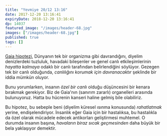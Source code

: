 ```yaml
---
title: "Yevmiye 20/12 13:16"
date: 2017-12-20 13:16:41
expiryDate: 2018-12-20 13:16:41
dp: 14037
featured_image: "/images/header-68.jpg"
images: ["/images/header-68.jpg"]
published: true
tags: []
---
```




[Gaia hipotezi](https://t.co/FboIfaw2lp), Dünyanın tek bir organizma gibi
davrandığını, diyelim denizlerdeki tuzluluk, havadaki bileşenler ve genel canlı
etkileşimlerinin *hayatta kalmaya* odaklı bir canlı tarafından belirlendiğini
söylüyor. Gezegen tek bir canlı olduğunda, *canlılığını korumak için
davranacaktır* şeklinde bir iddia mümkün oluyor.

Bunu yorumlarken, insanın *özel bir canlı* olduğu düşüncesini bir kenara
bırakmak gerekiyor. Biz de Gaia'nın (sanırım zararlı) organelleri arasında
bulunuyoruz. Hatta bu hücrenin kanseri haline gelmiş bile olabiliriz. 

Bu hipotez, bu sebeple beni (diyelim küresel ısınma konusunda) *rahatlatmak*
yerine, endişelendiriyor. İnsanlık eğer Gaia için bir hastalıksa, bu hastalıkla
da özel olarak mücadele edecek antikorları geliştirmesi muhtemel. O durumda
insanın başına, *havaların biraz sıcak geçmesinden* daha büyük bir bela
yaklaşıyor demektir.


